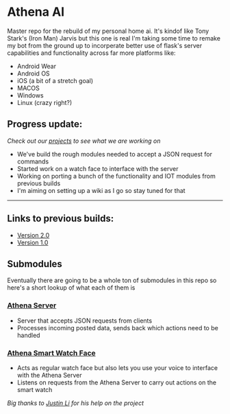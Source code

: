 # Athena AI
Master repo for the rebuild of my personal home ai. It's kindof like Tony Stark's (Iron Man) Jarvis but this one is real 
I'm taking some time to remake my bot from the ground up to incorperate better use of flask's server capabilities and functionality across far more platforms like:   
- Android Wear
- Android OS
- iOS (a bit of a stretch goal)
- MACOS
- Windows
- Linux (crazy right?)

## Progress update:
*Check out our [projects](https://github.com/Jspsun/Athena/projects/1) to see what we are working on* 
- We've build the rough modules needed to accept a JSON request for commands
- Started work on a watch face to interface with the server
- Working on porting a bunch of the functionality and IOT modules from previous builds
- I'm aiming on setting up a wiki as I go so stay tuned for that
---

## Links to previous builds:
- [Version 2.0](https://github.com/Jspsun/AthenaHomeAi)
- [Version 1.0](https://github.com/Jspsun/AthenaVoiceAssistant)

## Submodules
Eventually there are going to be a whole ton of submodules in this repo so here's a short lookup of what each of them is

### [Athena Server](https://github.com/Jspsun/AthenaServer)  
- Server that accepts JSON requests from clients
- Processes incoming posted data, sends back which actions need to be handled

### [Athena Smart Watch Face](https://github.com/Jspsun/AthenaSmartWatchFace)
- Acts as regular watch face but also lets you use your voice to interface with the Athena Server
- Listens on requests from the Athena Server to carry out actions on the smart watch

*Big thanks to [Justin Li](https://github.com/Jli0423) for his help on the project*
